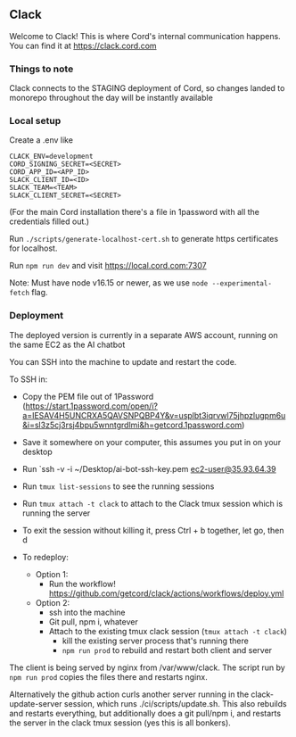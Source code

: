 ## Clack

Welcome to Clack!  This is where Cord's internal communication happens.  You 
can find it at https://clack.cord.com

### Things to note
Clack connects to the STAGING deployment of Cord, so changes landed to monorepo 
throughout the day will be instantly available

### Local setup

Create a .env like

```
CLACK_ENV=development
CORD_SIGNING_SECRET=<SECRET>
CORD_APP_ID=<APP_ID>
SLACK_CLIENT_ID=<ID>
SLACK_TEAM=<TEAM>
SLACK_CLIENT_SECRET=<SECRET>
```

(For the main Cord installation there's a file in 1password with all the credentials filled out.)

Run `./scripts/generate-localhost-cert.sh` to generate https certificates for localhost.

Run `npm run dev` and visit https://local.cord.com:7307

Note: Must have node v16.15 or newer, as we use `node --experimental-fetch` flag.

### Deployment

The deployed version is currently in a separate AWS account, running on the same EC2 as the AI chatbot

You can SSH into the machine to update and restart the code.  

To SSH in:
- Copy the PEM file out of 1Password
  (https://start.1password.com/open/i?a=IESAV4H5UNCRXA5QAVSNPQBP4Y&v=usplbt3iqrvwl75jhpzlugpm6u&i=sl3z5cj3rsj4bpu5wnntgrdlmi&h=getcord.1password.com)
- Save it somewhere on your computer, this assumes you put in on your desktop
- Run `ssh -v -i ~/Desktop/ai-bot-ssh-key.pem ec2-user@35.93.64.39
- Run `tmux list-sessions` to see the running sessions 
- Run `tmux attach -t clack` to attach to the Clack tmux session which is running the server
- To exit the session without killing it, press Ctrl + b together, let go, then d

- To redeploy: 
  - Option 1:
    - Run the workflow! https://github.com/getcord/clack/actions/workflows/deploy.yml  
  - Option 2:
    - ssh into the machine
    - Git pull, npm i, whatever
    - Attach to the existing tmux clack session (`tmux attach -t clack`)
      - kill the existing server process that's running there
      - `npm run prod` to rebuild and restart both client and server
  

The client is being served by nginx from /var/www/clack.  The script run by `npm run prod`
copies the files there and restarts nginx.

Alternatively the github action curls another server running in the clack-update-server session, which runs ./ci/scripts/update.sh.  This also rebuilds and restarts everything, but additionally does a git pull/npm i, and restarts the server in the clack tmux session (yes this is all bonkers).
